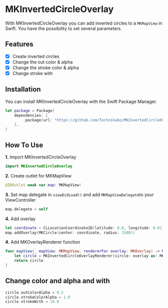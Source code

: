 # MKInvertedCircleOverlay

With MKInvertedCircleOverlay you can add inverted circles to a ```MKMapView``` in Swift. You have the possibility to set several parameters.

## Features

- [x] Create inverted circles
- [x] Change the out color & alpha
- [x] Change the stroke color & alpha
- [x] Change stroke with

## Installation

You can install MKInvertedCircleOverlay with the Swift Package Manager.

```swift
let package = Package(
    dependencies: [
        .package(url: "https://github.com/Technikabo/MKInvertedCircleOverlay.git", from: "1.0.0")
    ],
)
```

## How To Use

**1.** Import MKInvertedCircleOverlay

```swift
import MKInvertedCircleOverlay
```

**2.** Create outlet for MKMapView

```swift
@IBOutlet weak var map: MKMapView!
```

**3.** Set map delegate in ```viewDidLoad()``` and add ```MKMapViewDelegate```to your ViewController

```swift
map.delegate = self
```

**4.** Add overlay

```swift
let coordinate = CLLocationCoordinate2D(latitude: 0.0, longitude: 0.0)
map.addOverlay(MKCircle(center: coordinate, radius: 1500))
```

**4.** Add MKOverlayRenderer function

```swift
func mapView(_ mapView: MKMapView, rendererFor overlay: MKOverlay) -> MKOverlayRenderer {
    let circle = MKInvertedCircleOverlayRenderer(circle: overlay as! MKCircle, outColor: .darkGray)
    return circle
}
```

## Change color and alpha and with

```swift
circle.outColorAlpha = 0.2
circle.strokeColorAlpha = 1.0
circle.strokeWith = 10.0
```
